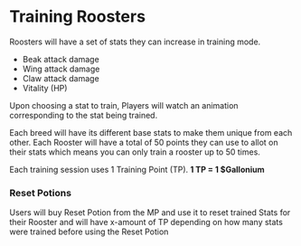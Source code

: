 # **Training Roosters**

Roosters will have a set of stats they can increase in training mode.

- Beak attack damage
- Wing attack damage
- Claw attack damage
- Vitality (HP)

Upon choosing a stat to train, Players will watch an animation corresponding to the stat being trained.

Each breed will have its different base stats to make them unique from each other. Each Rooster will have a total of 50 points they can use to allot on their stats which means you can only train a rooster up to 50 times.

Each training session uses 1 Training Point (TP). **1 TP = 1 $Gallonium**

### **Reset Potions**

Users will buy Reset Potion from the MP and use it to reset trained Stats for their Rooster and will have x-amount of TP depending on how many stats were trained before using the Reset Potion
